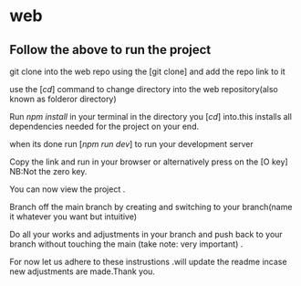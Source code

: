 # web
## Follow the above to run the project
 git clone into the web repo using the [git clone] and add the repo link to it
 
use the [*cd*] command to change directory into the web repository(also known as folderor directory)

Run *npm install* in your terminal in the directory you [*cd*] into.this installs all dependencies needed for the project
on your end.

when its done run [*npm run dev*] to run your development server 

Copy the link and run in your browser or alternatively press on the [O key] NB:Not the zero key.

You can now view the project .

Branch off the main branch by creating and switching to your branch(name it whatever you want but intuitive)

Do all your works and adjustments in your branch and push back to your branch without touching the main (take note: very important) .

For now let us adhere to these instrustions .will update the readme incase new adjustments are made.Thank you.






